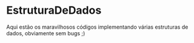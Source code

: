 # EstruturaDeDados
Aqui estão os maravilhosos códigos implementando várias estruturas de dados, obviamente sem bugs ;)
